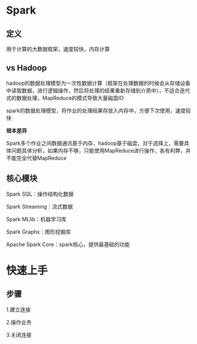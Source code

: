 # Spark

## 定义

用于计算的大数据框架，速度较快，内存计算

## vs Hadoop

hadoop的数据处理模型为一次性数据计算（框架在处理数据的时候会从存储设备中读取数据，进行逻辑操作，然后将处理的结果重新存储到介质中），不适合迭代式的数据处理，MapReduce的模式导致大量磁盘IO

spark的数据处理模型，将作业的处理结果存放入内存中，方便下次使用，速度较快

**根本差异**

Spark多个作业之间数据通讯基于内存，hadoop基于磁盘，对于选择上，需要具体问题具体分析，如果内存不够，只能使用MapReduce进行操作，各有利弊，并不能完全代替MapReduce

## 核心模块

Spark SQL：操作结构化数据

Spark Streaming：流式数据

Spark MLlib：机器学习库

Spark Graphx：图形挖掘库

Apache Spark Core：spark核心，提供最基础的功能

# 快速上手

## 步骤

1.建立连接

2.操作业务

3.关闭连接
